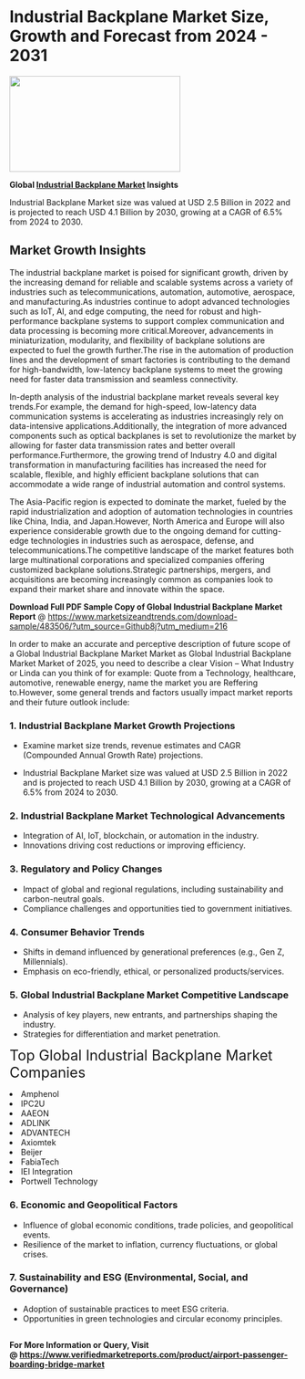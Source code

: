 <H1>Industrial Backplane Market Size, Growth and Forecast from 2024 - 2031</H1><img class="aligncenter size-medium wp-image-584254" src="https://thirdeyenews.in/wp-content/uploads/2024/09/Global-Market-Research-300x168.jpeg" alt="" width="300" height="168" /><p><strong>Global&nbsp;<a href="https://www.marketsizeandtrends.com/download-sample/483506/?utm_source=Github8j?utm_medium=216">Industrial Backplane Market</a> Insights</strong></p><p>Industrial Backplane Market size was valued at USD 2.5 Billion in 2022 and is projected to reach USD 4.1 Billion by 2030, growing at a CAGR of 6.5% from 2024 to 2030.</p><p><h2>Market Growth Insights</h2> <p>The industrial backplane market is poised for significant growth, driven by the increasing demand for reliable and scalable systems across a variety of industries such as telecommunications, automation, automotive, aerospace, and manufacturing.As industries continue to adopt advanced technologies such as IoT, AI, and edge computing, the need for robust and high-performance backplane systems to support complex communication and data processing is becoming more critical.Moreover, advancements in miniaturization, modularity, and flexibility of backplane solutions are expected to fuel the growth further.The rise in the automation of production lines and the development of smart factories is contributing to the demand for high-bandwidth, low-latency backplane systems to meet the growing need for faster data transmission and seamless connectivity.</p> <p>In-depth analysis of the industrial backplane market reveals several key trends.For example, the demand for high-speed, low-latency data communication systems is accelerating as industries increasingly rely on data-intensive applications.Additionally, the integration of more advanced components such as optical backplanes is set to revolutionize the market by allowing for faster data transmission rates and better overall performance.Furthermore, the growing trend of Industry 4.0 and digital transformation in manufacturing facilities has increased the need for scalable, flexible, and highly efficient backplane solutions that can accommodate a wide range of industrial automation and control systems.</p> <p>The Asia-Pacific region is expected to dominate the market, fueled by the rapid industrialization and adoption of automation technologies in countries like China, India, and Japan.However, North America and Europe will also experience considerable growth due to the ongoing demand for cutting-edge technologies in industries such as aerospace, defense, and telecommunications.The competitive landscape of the market features both large multinational corporations and specialized companies offering customized backplane solutions.Strategic partnerships, mergers, and acquisitions are becoming increasingly common as companies look to expand their market share and innovate within the space.</p> <p><span class=""><strong>Download Full PDF Sample Copy of Global Industrial Backplane Market Report</strong> @ <a href="https://www.marketsizeandtrends.com/download-sample/483506/?utm_source=Github8j?utm_medium=216" target="_blank">https://www.marketsizeandtrends.com/download-sample/483506/?utm_source=Github8j?utm_medium=216</a></span></p><p>In order to make an accurate and perceptive description of future scope of a Global&nbsp;Industrial Backplane Market Market as Global&nbsp;Industrial Backplane Market Market of 2025, you need to describe a clear Vision &ndash; What Industry or Linda can you think of for example: Quote from a Technology, healthcare, automotive, renewable energy, name the market you are Reffering to.However, some general trends and factors usually impact market reports and their future outlook include:</p><h3>1.&nbsp;<strong>Industrial Backplane Market Growth Projections</strong></h3><ul><li>Examine market size trends, revenue estimates and CAGR (Compounded Annual Growth Rate) projections.</li><li><p>Industrial Backplane Market size was valued at USD 2.5 Billion in 2022 and is projected to reach USD 4.1 Billion by 2030, growing at a CAGR of 6.5% from 2024 to 2030.</p></li></ul><h3>2.&nbsp;<strong>Industrial Backplane Market Technological Advancements</strong></h3><ul><li>Integration of AI, IoT, blockchain, or automation in the industry.</li><li>Innovations driving cost reductions or improving efficiency.</li></ul><h3>3.&nbsp;<strong>Regulatory and Policy Changes</strong></h3><ul><li>Impact of global and regional regulations, including sustainability and carbon-neutral goals.</li><li>Compliance challenges and opportunities tied to government initiatives.</li></ul><h3>4.&nbsp;<strong>Consumer Behavior Trends</strong></h3><ul><li>Shifts in demand influenced by generational preferences (e.g., Gen Z, Millennials).</li><li>Emphasis on eco-friendly, ethical, or personalized products/services.</li></ul><h3>5.&nbsp;<strong>Global Industrial Backplane Market Competitive Landscape</strong></h3><ul><li>Analysis of key players, new entrants, and partnerships shaping the industry.</li><li>Strategies for differentiation and market penetration.</li></ul><p data-pm-slice="1 1 []"><span style="color: inherit; font-family: inherit; font-size: 25px;">Top Global Industrial Backplane Market Companies</span></p><div class="" data-test-id=""><p><li>Amphenol</li><li> IPC2U</li><li> AAEON</li><li> ADLINK</li><li> ADVANTECH</li><li> Axiomtek</li><li> Beijer</li><li> FabiaTech</li><li> IEI Integration</li><li> Portwell Technology</li></p></div><h3>6.&nbsp;<strong>Economic and Geopolitical Factors</strong></h3><ul><li>Influence of global economic conditions, trade policies, and geopolitical events.</li><li>Resilience of the market to inflation, currency fluctuations, or global crises.</li></ul><h3>7.&nbsp;<strong>Sustainability and ESG (Environmental, Social, and Governance)</strong></h3><ul><li>Adoption of sustainable practices to meet ESG criteria.</li><li>Opportunities in green technologies and circular economy principles.</li></ul><h2><strong style="font-size: 14px;">For More Information or Query, Visit @&nbsp;</strong><a style="background-color: #ffffff; font-size: 14px;" href="https://www.marketsizeandtrends.com/report/industrial-backplane-market/" target="_blank">https://www.verifiedmarketreports.com/product/airport-passenger-boarding-bridge-market</a></h2>